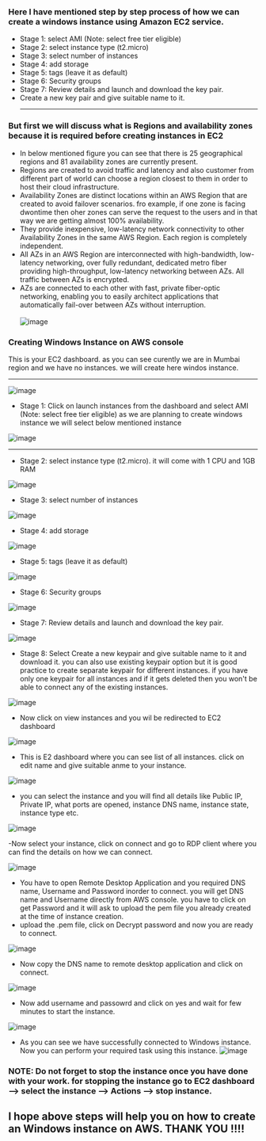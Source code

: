 ### Here I have mentioned step by step process of how we can create a windows instance using Amazon EC2 service.

- Stage 1: select AMI (Note: select free tier eligible) </br>
- Stage 2: select instance type (t2.micro) </br>
- Stage 3: select number of instances </br>
- Stage 4: add storage </br>
- Stage 5: tags (leave it as default) </br>
- Stage 6: Security groups </br>
- Stage 7:  Review details and launch and download the key pair. </br>
- Create a new key pair and give suitable name to it. <hr>

### But first we will discuss what is Regions and availability zones because it is required before creating instances in EC2

- In below mentioned figure you can see that there is 25 geographical regions and 81 availability zones are currently present. 
- Regions are created to avoid traffic and latency and also customer from different part of world can choose a region closest to them in order to host their cloud infrastructure.
- Availability Zones are distinct locations within an AWS Region that are created to avoid failover scenarios. fro example, if one zone is facing dwontime then oher zones can serve the request to the users and in that way we are getting almost 100% availability.
- They provide inexpensive, low-latency network connectivity to other Availability Zones in the same AWS Region. Each region is completely independent. 
- All AZs in an AWS Region are interconnected with high-bandwidth, low-latency networking, over fully redundant, dedicated metro fiber providing high-throughput, low-latency networking between AZs. All traffic between AZs is encrypted. 
- AZs are connected to each other with fast, private fiber-optic networking, enabling you to easily architect applications that automatically fail-over between AZs without interruption.<br><br>
![image](https://user-images.githubusercontent.com/83777309/130329084-c567ea7e-9a63-47d4-b750-0ce2fd15b915.png)

### Creating Windows Instance on AWS console

This is your EC2 dashboard. as you can see curently we are in Mumbai region and we have no instances. we will create here windos instance.<hr>
![image](https://user-images.githubusercontent.com/83777309/130415165-3fe9e3f6-8b3c-48f1-bc55-a7e1a9f42b9b.png)

- Stage 1: Click on launch instances from the dashboard and select AMI (Note: select free tier eligible) as we are planning to create windows instance we will select below mentioned instance </br>

![image](https://user-images.githubusercontent.com/83777309/130414809-5ea0d9e8-795c-46b1-b606-9604e4ce5c78.png)<hr>

- Stage 2: select instance type (t2.micro). it will come with 1 CPU and 1GB RAM

![image](https://user-images.githubusercontent.com/83777309/130415688-562bc2f4-8c88-4824-b1a9-eb71b4b5a8c8.png)<br>

- Stage 3: select number of instances

![image](https://user-images.githubusercontent.com/83777309/130415908-bebd01fb-3c96-44ec-9d44-0179ecbeb266.png)<br>

- Stage 4: add storage

![image](https://user-images.githubusercontent.com/83777309/130415999-ed670532-5c3d-4a03-a524-bd592d4211b2.png)<br>

- Stage 5: tags (leave it as default)

![image](https://user-images.githubusercontent.com/83777309/130416076-d647c8e5-1c7c-459b-a218-ce79c4b59928.png)<br>

- Stage 6: Security groups

![image](https://user-images.githubusercontent.com/83777309/130416162-1639cfca-8880-43e0-b0a2-7d3657d95c5a.png)<br>

- Stage 7: Review details and launch and download the key pair.

![image](https://user-images.githubusercontent.com/83777309/130416263-ffa60197-09f1-4aca-886c-689366d87571.png)<br>

- Stage 8: Select Create a new keypair and give suitable name to it and download it. you can also use existing keypair option but it is good practice to create separate keypair for different instances. if you have only one keypair for all instances and if it gets deleted then you won't be able to connect any of the existing instances.

![image](https://user-images.githubusercontent.com/83777309/130416360-08a40c4f-c2df-4c19-9dcf-6be4914a206c.png)<br>

- Now click on view instances and you wil be redirected to EC2 dashboard

![image](https://user-images.githubusercontent.com/83777309/130416560-702bef81-58a5-4453-9216-7afe500c6bc4.png)<br>

- This is E2 dashboard where you can see list of all instances. click on edit name and give suitable anme to your instance.

![image](https://user-images.githubusercontent.com/83777309/130416623-fc1750bd-f01b-40a6-a053-139180e82630.png)<br>

- you can select the instance and you will find all details like Public IP, Private IP, what ports are opened, instance DNS name, instance state, instance type etc.

![image](https://user-images.githubusercontent.com/83777309/130416723-40878f66-f7b0-4f3f-b533-c0fb8aa1391f.png)<br>

-Now select your instance, click on connect and go to RDP client where you can find the details on how we can connect.

![image](https://user-images.githubusercontent.com/83777309/130416877-2c36578e-e234-4553-ae0d-1cb2877754d0.png)<br>

- You have to open Remote Desktop Application and you required DNS name, Username and Password inorder to connect. you will get DNS name and Username directly from AWS console. you have to click on get Password and it will ask to upload the pem file you already created at the time of instance creation.
- upload the .pem file, click on Decrypt password and now you are ready to connect.

![image](https://user-images.githubusercontent.com/83777309/130417218-50e0d687-a454-4496-8642-e5294dbe10ba.png)<br>

- Now copy the DNS name to remote desktop application and click on connect.

![image](https://user-images.githubusercontent.com/83777309/130416921-38dbf6e7-11e1-42a2-aafa-bfe2d5b6233e.png)<br>

- Now add username and passowrd and click on yes and wait for few minutes to start the instance.

![image](https://user-images.githubusercontent.com/83777309/130417304-f1321134-cc48-47e1-9ec9-b210bd643d13.png)<br>

- As you can see we have successfully connected to Windows instance. Now you can perform your required task using this instance.
![image](https://user-images.githubusercontent.com/83777309/130417685-2c334a20-75e6-41e5-825f-999fbfad6806.png)<br>

### NOTE: Do not forget to stop the instance once you have done with your work. for stopping the instance go to EC2 dashboard --> select the instance --> Actions --> stop instance.

## I hope above steps will help you on how to create an Windows instance on AWS. THANK YOU !!!!


















